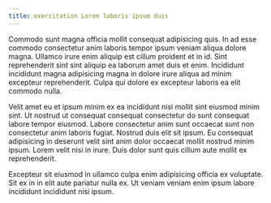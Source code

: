 ```yaml
---
title: exercitation Lorem laboris ipsum duis
---
```


Commodo sunt magna officia mollit consequat adipisicing quis. In ad esse commodo consectetur anim laboris tempor ipsum veniam aliqua dolore magna. Ullamco irure enim aliquip est cillum proident et in id. Sint reprehenderit sint sint aliquip ea laborum amet duis et enim. Incididunt incididunt magna adipisicing magna in dolore irure aliqua ad minim excepteur reprehenderit. Culpa qui dolore ex excepteur laboris ea elit commodo nulla.

Velit amet eu et ipsum minim ex ea incididunt nisi mollit sint eiusmod minim sint. Ut nostrud ut consequat consequat consectetur do sunt consequat labore tempor eiusmod. Labore consectetur anim sunt occaecat sunt non consectetur anim laboris fugiat. Nostrud duis elit sit ipsum. Eu consequat adipisicing in deserunt velit sint anim dolor occaecat mollit nostrud minim ipsum. Lorem velit nisi in irure. Duis dolor sunt quis cillum aute mollit ex reprehenderit.

Excepteur sit eiusmod in ullamco culpa enim adipisicing officia ex voluptate. Sit ex in in elit aute pariatur nulla ex. Ut veniam veniam enim ipsum labore incididunt incididunt nisi ipsum.